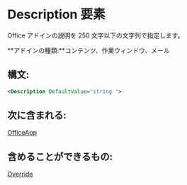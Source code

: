 
# <a name="description-element"></a>Description 要素
Office アドインの説明を 250 文字以下の文字列で指定します。

 **アドインの種類:**コンテンツ、作業ウィンドウ、メール


## <a name="syntax:"></a>構文:


```XML
<Description DefaultValue="string ">
```


## <a name="contained-in:"></a>次に含まれる:

[OfficeApp](../../reference/manifest/officeapp.md)


## <a name="can-contain:"></a>含めることができるもの:

[Override](../../reference/manifest/override.md)

